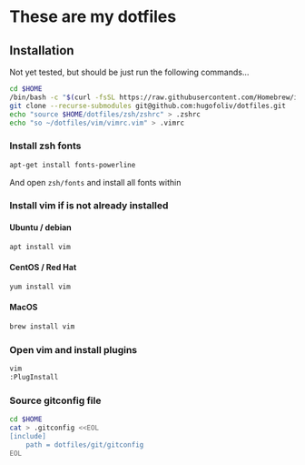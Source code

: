 # These are my dotfiles

## Installation
Not yet tested, but should be just run the following commands...

```bash
cd $HOME
/bin/bash -c "$(curl -fsSL https://raw.githubusercontent.com/Homebrew/install/HEAD/install.sh)"
git clone --recurse-submodules git@github.com:hugofoliv/dotfiles.git
echo "source $HOME/dotfiles/zsh/zshrc" > .zshrc
echo "so ~/dotfiles/vim/vimrc.vim" > .vimrc
```

### Install zsh fonts
```bash
apt-get install fonts-powerline
```
And open `zsh/fonts` and install all fonts within

### Install vim if is not already installed
#### Ubuntu / debian
```bash
apt install vim
```
#### CentOS / Red Hat
```bash
yum install vim
```
#### MacOS
```bash
brew install vim
```

### Open vim and install plugins
```bash
vim
:PlugInstall
```

### Source gitconfig file
```bash
cd $HOME
cat > .gitconfig <<EOL
[include]
    path = dotfiles/git/gitconfig
EOL

```
